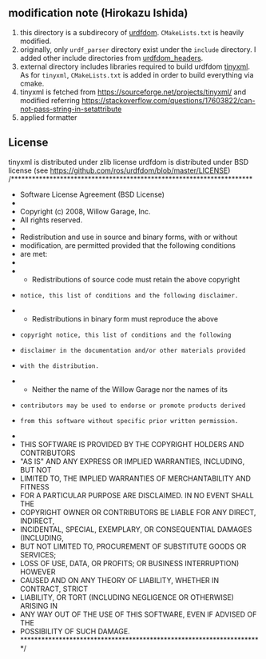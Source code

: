 ## modification note (Hirokazu Ishida)
1. this directory is a subdirecory of [urdfdom](https://github.com/ros/urdfdom). `CMakeLists.txt` is heavily modified. 
2. originally, only `urdf_parser` directory exist under the `include` directory. I added other include directories from [urdfdom_headers](https://github.com/ros/urdfdom_headers). 
3. external directory includes libraries required to build urdfdom [tinyxml](http://www.grinninglizard.com/tinyxml/). As for `tinyxml`, `CMakeLists.txt` is added in order to build everything via cmake. 
4. tinyxml is fetched from https://sourceforge.net/projects/tinyxml/ and modified referring https://stackoverflow.com/questions/17603822/can-not-pass-string-in-setattribute
5. applied formatter

## License
tinyxml is distributed under zlib license
urdfdom is distributed under BSD license (see https://github.com/ros/urdfdom/blob/master/LICENSE)
/*********************************************************************
* Software License Agreement (BSD License)
* 
*  Copyright (c) 2008, Willow Garage, Inc.
*  All rights reserved.
* 
*  Redistribution and use in source and binary forms, with or without
*  modification, are permitted provided that the following conditions
*  are met:
* 
*   * Redistributions of source code must retain the above copyright
*     notice, this list of conditions and the following disclaimer.
*   * Redistributions in binary form must reproduce the above
*     copyright notice, this list of conditions and the following
*     disclaimer in the documentation and/or other materials provided
*     with the distribution.
*   * Neither the name of the Willow Garage nor the names of its
*     contributors may be used to endorse or promote products derived
*     from this software without specific prior written permission.
* 
*  THIS SOFTWARE IS PROVIDED BY THE COPYRIGHT HOLDERS AND CONTRIBUTORS
*  "AS IS" AND ANY EXPRESS OR IMPLIED WARRANTIES, INCLUDING, BUT NOT
*  LIMITED TO, THE IMPLIED WARRANTIES OF MERCHANTABILITY AND FITNESS
*  FOR A PARTICULAR PURPOSE ARE DISCLAIMED. IN NO EVENT SHALL THE
*  COPYRIGHT OWNER OR CONTRIBUTORS BE LIABLE FOR ANY DIRECT, INDIRECT,
*  INCIDENTAL, SPECIAL, EXEMPLARY, OR CONSEQUENTIAL DAMAGES (INCLUDING,
*  BUT NOT LIMITED TO, PROCUREMENT OF SUBSTITUTE GOODS OR SERVICES;
*  LOSS OF USE, DATA, OR PROFITS; OR BUSINESS INTERRUPTION) HOWEVER
*  CAUSED AND ON ANY THEORY OF LIABILITY, WHETHER IN CONTRACT, STRICT
*  LIABILITY, OR TORT (INCLUDING NEGLIGENCE OR OTHERWISE) ARISING IN
*  ANY WAY OUT OF THE USE OF THIS SOFTWARE, EVEN IF ADVISED OF THE
*  POSSIBILITY OF SUCH DAMAGE.
*********************************************************************/


